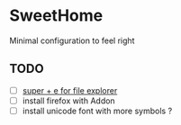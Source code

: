 # SweetHome
Minimal configuration to feel right

## TODO
- [ ] [super + e for file explorer](https://wiki.ubuntu.com/Keybindings)
- [ ] install firefox with Addon
- [ ] install unicode font with more symbols ?
